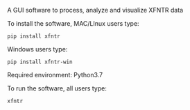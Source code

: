 A GUI software to process, analyze and visualize XFNTR data 




To install the software, MAC/LInux users type:

`pip install xfntr`

Windows users type:

`pip install xfntr-win`

Required environment: Python3.7


To run the software, all users type:

`xfntr`

